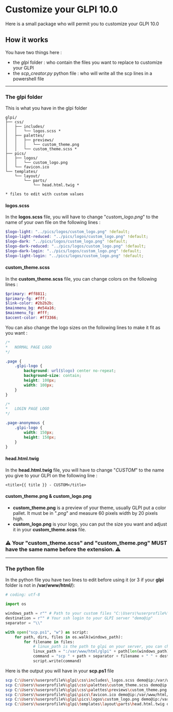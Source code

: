 # Customize your GLPI 10.0

Here is a small package who will permit you to customize your GLPI 10.0

## How it works

You have two things here :
* the *glpi* folder : who contain the files you want to replace to customize your GLPI
* the *scp_creator.py* python file : who will write all the scp lines in a powershell file

___

### The glpi folder

This is what you have in the glpi folder

```
glpi/
├── css/
│   ├── includes/
│   │   └── logos.scss *
│   ├── palettes/
│   │   ├── previews/
│   │   │   └── custom_theme.png
│   │   └── custom_theme.scss *
├── pics/
│   ├── logos/
│   │   └── custom_logo.png
│   └── favicon.ico
└── templates/
    └── layout/
        └── parts/
            └── head.html.twig *
            
* files to edit with custom values
```

#### logos.scss

In the **logos.scss** file, you will have to change "*custom_logo.png*" to the name of your own file on the following lines :

```scss
$logo-light: "../pics/logos/custom_logo.png" !default;
$logo-light-reduced: "../pics/logos/custom_logo.png" !default;
$logo-dark: "../pics/logos/custom_logo.png" !default;
$logo-dark-reduced: "../pics/logos/custom_logo.png" !default;
$logo-dark-login: "../pics/logos/custom_logo.png" !default;
$logo-light-login: "../pics/logos/custom_logo.png" !default;
```

#### custom_theme.scss

In the **custom_theme.scss** file, you can change colors on the following lines :

```scss
$primary: #ff8811;
$primary-fg: #fff;
$link-color: #2b2b2b;
$mainmenu_bg: #e54a16;
$mainmenu_fg: #fff;
$accent-color: #ff3366;
```

You can also change the logo sizes on the following lines to make it fit as you want :

```scss
/*
*   NORMAL PAGE LOGO
*/

.page {
    .glpi-logo {
        background: url($logo) center no-repeat;
        background-size: contain;
        height: 100px;
        width: 100px;
    }
}

/*
*   LOGIN PAGE LOGO
*/

.page-anonymous {
    .glpi-logo {
        width: 150px;
        height: 150px;
    }
}
```

#### head.html.twig

In the **head.html.twig** file, you will have to change "*CUSTOM*" to the name you give to your GLPI on the following line :

```twig
<title>{{ title }} - CUSTOM</title>
```

#### custom_theme.png & custom_logo.png

* **custom_theme.png** is a preview of your theme, usually GLPI put a color pallet. It must be in "*.png*" and measure 60 pixels width by 20 pixels high.
* **custom_logo.png** is your logo, you can put the size you want and adjust it in your **custom_theme.scss** file.

### :warning: Your "custom_theme.scss" and "custom_theme.png" MUST have the same name before the extension. :warning:

___

### The python file

In the python file you have two lines to edit before using it (or 3 if your **glpi** folder is not in **/var/www/html/**):

```py
# coding: utf-8

import os

windows_path = r"" # Path to your custom files "C:\Users\%userprofile%\glpi" on your computer
destination = r"" # Your ssh login to your GLPI server "demo@ip"
separator = "\\"

with open("scp.ps1", "w") as script:
    for path, dirs, files in os.walk(windows_path):
        for filename in files:
            # linux_path is the path to glpi on your server, you can change ":/var/www/html/glpi" to your glpi location if needed
            linux_path = ":/var/www/html/glpi" + path[len(windows_path):].replace(separator, "/") 
            command = "scp " + path + separator + filename + " " + destination + linux_path + "\r"
            script.write(command)
```

Here is the output you will have in your **scp.ps1** file

```bash
scp C:\Users\%userprofile%\glpi\css\includes\_logos.scss demo@ip:/var/www/html/glpi/css/includes
scp C:\Users\%userprofile%\glpi\css\palettes\custom_theme.scss demo@ip:/var/www/html/glpi/css/palettes
scp C:\Users\%userprofile%\glpi\css\palettes\previews\custom_theme.png demo@ip:/var/www/html/glpi/css/palettes/previews
scp C:\Users\%userprofile%\glpi\pics\favicon.ico demo@ip:/var/www/html/glpi/pics
scp C:\Users\%userprofile%\glpi\pics\logos\custom_logo.png demo@ip:/var/www/html/glpi/pics/logos
scp C:\Users\%userprofile%\glpi\templates\layout\parts\head.html.twig demo@ip:/var/www/html/glpi/templates/layout/parts
```
